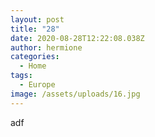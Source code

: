 ```yaml
---
layout: post
title: "28"
date: 2020-08-28T12:22:08.038Z
author: hermione
categories:
  - Home
tags:
  - Europe
image: /assets/uploads/16.jpg
---
```

adf